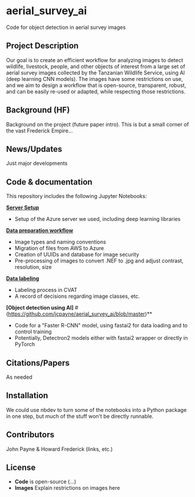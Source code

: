 # aerial_survey_ai
Code for object detection in aerial survey images

## Project Description
Our goal is to create an efficient workflow for analyzing images to detect wildlife, livestock, people, and other objects of interest from a large set of aerial survey images collected by the Tanzanian Wildlife Service, using AI (deep learning CNN models).  The images have some restrictions on use, and we aim to design a workflow that is open-source, transparent, robust, and can be easily re-used or adapted, while respecting those restrictions.

## Background (HF)
Background on the project (future paper intro).  This is but a small corner of the vast Frederick Empire...

## News/Updates
Just major developments 

## Code & documentation
This repository includes the following Jupyter Notebooks:

**[Server Setup](https://github.com/jcpayne/aerial_survey_ai/blob/master/server_setup.ipynb)**
- Setup of the Azure server we used, including deep learning libraries

**[Data preparation workflow](https://github.com/jcpayne/aerial_survey_ai/blob/master/data_preparation_workflow.ipynb)**
- Image types and naming conventions
- Migration of files from AWS to Azure
- Creation of UUIDs and database for image security
- Pre-processing of images to convert .NEF to .jpg and adjust contrast, resolution, size

**[Data labeling](https://github.com/jcpayne/aerial_survey_ai/blob/master/data_labeling.ipynb)**
- Labeling process in CVAT 
- A record of decisions regarding image classes, etc.

**[Object detection using AI]** #(https://github.com/jcpayne/aerial_survey_ai/blob/master)**
- Code for a "Faster R-CNN" model, using fastai2 for data loading and to control training
- Potentially, Detectron2 models either with fastai2 wrapper or directly in PyTorch

## Citations/Papers
As needed

## Installation
We could use nbdev to turn some of the notebooks into a Python package in one step, but much of the stuff won't be directly runnable.

## Contributors
John Payne & Howard Frederick (links, etc.)

## License
- **Code** is open-source (...)
- **Images**  Explain restrictions on images here
